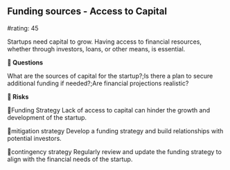 

## Funding sources - Access to Capital

#rating: 45


Startups need capital to grow. Having access to financial resources, whether through investors, loans, or other means, is essential.

**💭 Questions**

What are the sources of capital for the startup?;Is there a plan to secure additional funding if needed?;Are financial projections realistic?

**🚨 Risks**

🚨Funding Strategy
Lack of access to capital can hinder the growth and development of the startup.

🚨mitigation strategy
Develop a funding strategy and build relationships with potential investors.

🚨contingency strategy
Regularly review and update the funding strategy to align with the financial needs of the startup.




